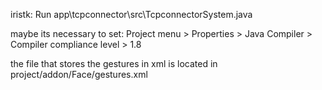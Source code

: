 iristk:
Run app\tcpconnector\src\TcpconnectorSystem.java

maybe its necessary to set:
Project menu > Properties > Java Compiler > Compiler compliance level > 1.8

the file that stores the gestures in xml is located in project/addon/Face/gestures.xml
